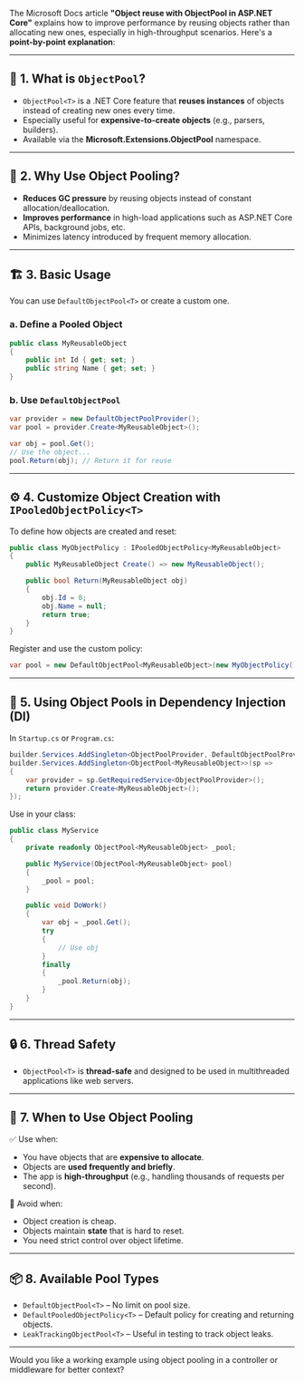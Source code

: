 The Microsoft Docs article **"Object reuse with ObjectPool in ASP.NET Core"** explains how to improve performance by reusing objects rather than allocating new ones, especially in high-throughput scenarios. Here's a **point-by-point explanation**:

---

## 🔁 1. What is `ObjectPool`?

- `ObjectPool<T>` is a .NET Core feature that **reuses instances** of objects instead of creating new ones every time.
- Especially useful for **expensive-to-create objects** (e.g., parsers, builders).
- Available via the **Microsoft.Extensions.ObjectPool** namespace.

---

## 🧠 2. Why Use Object Pooling?

- **Reduces GC pressure** by reusing objects instead of constant allocation/deallocation.
- **Improves performance** in high-load applications such as ASP.NET Core APIs, background jobs, etc.
- Minimizes latency introduced by frequent memory allocation.

---

## 🏗️ 3. Basic Usage

You can use `DefaultObjectPool<T>` or create a custom one.

### a. Define a Pooled Object

```csharp
public class MyReusableObject
{
    public int Id { get; set; }
    public string Name { get; set; }
}
```

### b. Use `DefaultObjectPool`

```csharp
var provider = new DefaultObjectPoolProvider();
var pool = provider.Create<MyReusableObject>();

var obj = pool.Get();
// Use the object...
pool.Return(obj); // Return it for reuse
```

---

## ⚙️ 4. Customize Object Creation with `IPooledObjectPolicy<T>`

To define how objects are created and reset:

```csharp
public class MyObjectPolicy : IPooledObjectPolicy<MyReusableObject>
{
    public MyReusableObject Create() => new MyReusableObject();

    public bool Return(MyReusableObject obj)
    {
        obj.Id = 0;
        obj.Name = null;
        return true;
    }
}
```

Register and use the custom policy:

```csharp
var pool = new DefaultObjectPool<MyReusableObject>(new MyObjectPolicy());
```

---

## 🧰 5. Using Object Pools in Dependency Injection (DI)

In `Startup.cs` or `Program.cs`:

```csharp
builder.Services.AddSingleton<ObjectPoolProvider, DefaultObjectPoolProvider>();
builder.Services.AddSingleton<ObjectPool<MyReusableObject>>(sp =>
{
    var provider = sp.GetRequiredService<ObjectPoolProvider>();
    return provider.Create<MyReusableObject>();
});
```

Use in your class:

```csharp
public class MyService
{
    private readonly ObjectPool<MyReusableObject> _pool;

    public MyService(ObjectPool<MyReusableObject> pool)
    {
        _pool = pool;
    }

    public void DoWork()
    {
        var obj = _pool.Get();
        try
        {
            // Use obj
        }
        finally
        {
            _pool.Return(obj);
        }
    }
}
```

---

## 🔒 6. Thread Safety

- `ObjectPool<T>` is **thread-safe** and designed to be used in multithreaded applications like web servers.

---

## 🧪 7. When to Use Object Pooling

✅ Use when:
- You have objects that are **expensive to allocate**.
- Objects are **used frequently and briefly**.
- The app is **high-throughput** (e.g., handling thousands of requests per second).

🚫 Avoid when:
- Object creation is cheap.
- Objects maintain **state** that is hard to reset.
- You need strict control over object lifetime.

---

## 📦 8. Available Pool Types

- `DefaultObjectPool<T>` – No limit on pool size.
- `DefaultPooledObjectPolicy<T>` – Default policy for creating and returning objects.
- `LeakTrackingObjectPool<T>` – Useful in testing to track object leaks.

---

Would you like a working example using object pooling in a controller or middleware for better context?